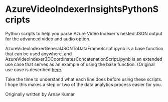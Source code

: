 # AzureVideoIndexerInsightsPythonScripts
Python scripts to help you parse Azure Video Indexer's nested JSON output for the advanced video and audio option.

AzureVideoIndexerGeneralJSONToDataFrameScript.ipynb is a base function that can be used anywhere, and AzureVideoIndexer3DCoordinatesConcatenationScript.ipynb is an extended use case that serves as an example of using the base function. (Original use case is described [here](https://w2.mat.ucsb.edu/forum/viewtopic.php?f=88&t=377&p=2528&sid=d9c3eea3a50afd0ab8409c6b57d98f06#p2528).

Take the time to understand what each line does before using these scripts. I hope this makes a step or two of the data analytics process easier for you.

Originally written by Arnav Kumar
